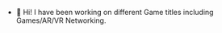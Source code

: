 - 👋 Hi! I have been working on different Game titles including Games/AR/VR Networking.
  
<!---
sadeelnaqvi/sadeelnaqvi is a ✨ special ✨ repository because its `README.md` (this file) appears on your GitHub profile.
You can click the Preview link to take a look at your changes.
--->
